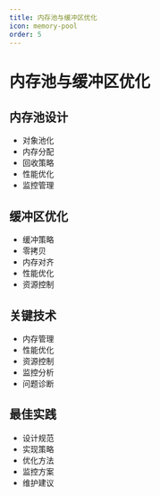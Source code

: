 ```yaml
---
title: 内存池与缓冲区优化
icon: memory-pool
order: 5
---
```


# 内存池与缓冲区优化

## 内存池设计
- 对象池化
- 内存分配
- 回收策略
- 性能优化
- 监控管理

## 缓冲区优化
- 缓冲策略
- 零拷贝
- 内存对齐
- 性能优化
- 资源控制

## 关键技术
- 内存管理
- 性能优化
- 资源控制
- 监控分析
- 问题诊断

## 最佳实践
- 设计规范
- 实现策略
- 优化方法
- 监控方案
- 维护建议
